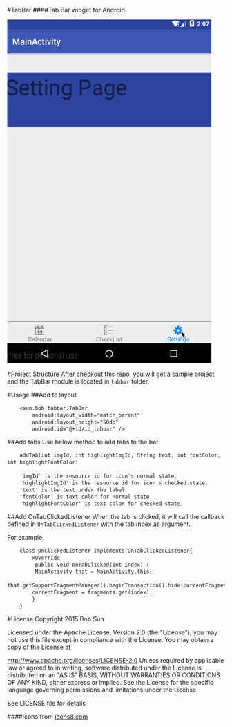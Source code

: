 #TabBar
####Tab Bar widget for Android.

![](./art/shot.gif)

#Project Structure
After checkout this repo, you will get a sample project and the TabBar module is located in `tabbar` folder.

#Usage
##Add to layout

		<sun.bob.tabbar.TabBar
            android:layout_width="match_parent"
            android:layout_height="50dp"
            android:id="@+id/id_tabbar" />
##Add tabs
Use below method to add tabs to the bar.

		addTab(int imgId, int highlightImgId, String text, int fontColor, int highlightFontColor)
		
		'imgId' is the resource id for icon's normal state.
		'highlightImgId' is the resource id for icon's checked state.
		'text' is the text under the label
		'fontColor' is text color for normal state.
		'highlightFontColor' is text color for checked state.

##Add OnTabClickedListener
When the tab is clicked, it will call the callback defined in `OnTabClickedListener` with the tab index as argument.

For example,

		class OnClickedListener implements OnTabClickedListener{
			@Override
			 public void onTabClicked(int index) {
			 MainActivity that = MainActivity.this;
			that.getSupportFragmentManager().beginTransaction().hide(currentFragment).show(fragments.get(index)).commit();
			currentFragment = fragments.get(index);
			}
		}

#License
Copyright 2015 Bob Sun

Licensed under the Apache License, Version 2.0 (the "License"); you may not use this file except in compliance with the License. You may obtain a copy of the License at

http://www.apache.org/licenses/LICENSE-2.0
Unless required by applicable law or agreed to in writing, software distributed under the License is distributed on an "AS IS" BASIS, WITHOUT WARRANTIES OR CONDITIONS OF ANY KIND, either express or implied. See the License for the specific language governing permissions and limitations under the License.

See LICENSE file for details

####Icons from [icons8.com](http://icons8.com)
